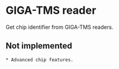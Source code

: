 # GIGA-TMS reader

Get chip identifier from GIGA-TMS readers.

## Not implemented
	
	* Advanced chip features.